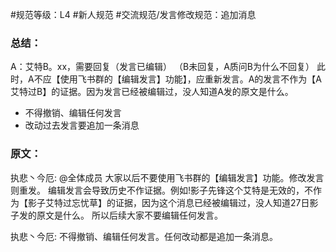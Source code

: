 #规范等级：L4 
#新人规范
#交流规范/发言修改规范：追加消息
### 总结：
A：艾特B。xx，需要回复（发言已编辑）
（B未回复，A质问B为什么不回复）
此时，A不应【使用飞书群的【编辑发言】功能】，应重新发言。A的发言不作为【A艾特过B】的证据。因为发言已经被编辑过，没人知道A发的原文是什么。

- 不得撤销、编辑任何发言
- 改动过去发言要追加一条消息
### 原文：
执悲丶今厄:  @全体成员 大家以后不要使用飞书群的【编辑发言】功能。修改发言则重发。 编辑发言会导致历史不作证据。例如!影子先锋这个艾特是无效的，不作为【影子艾特过忘忧草】的证据，因为这个消息已经被编辑过，没人知道27日影子发的原文是什么。 所以后续大家不要编辑任何发言。 

执悲丶今厄: 不得撤销、编辑任何发言。任何改动都是追加一条消息。
